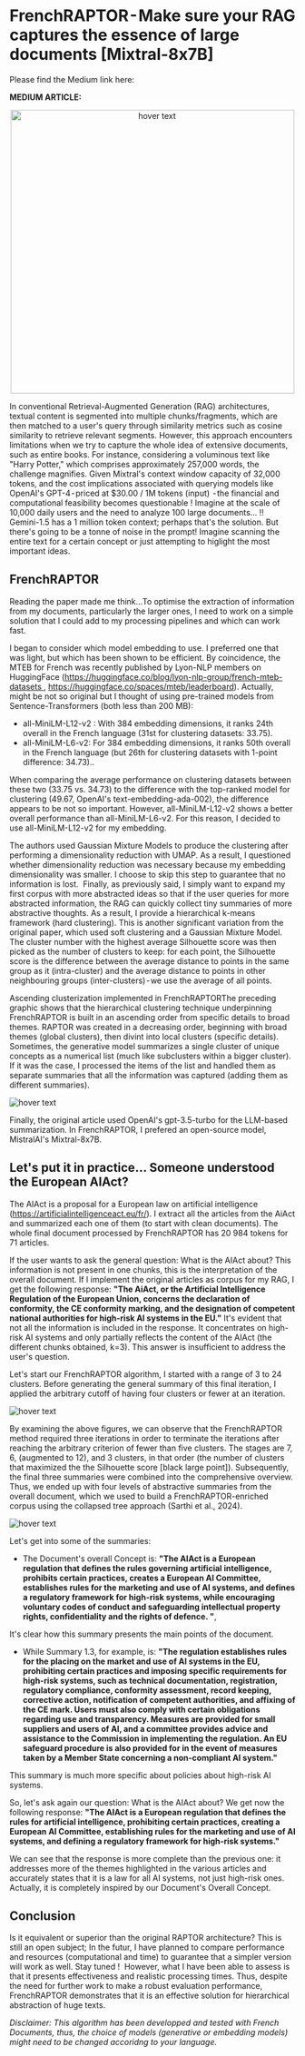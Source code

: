 # FrenchRAPTOR - Make sure your RAG captures the essence of large documents [Mixtral-8x7B]

Please find the Medium link here: 


**MEDIUM ARTICLE:**
<p align="center">
<img src="/images/dalle.png" width="500" title="hover text">
</p>

In conventional Retrieval-Augmented Generation (RAG) architectures, textual content is segmented into multiple chunks/fragments, which are then matched to a user's query through similarity metrics such as cosine similarity to retrieve relevant segments. However, this approach encounters limitations when we try to capture the whole idea of extensive documents, such as entire books. For instance, considering a voluminous text like "Harry Potter," which comprises approximately 257,000 words, the challenge magnifies. Given Mixtral's context window capacity of 32,000 tokens, and the cost implications associated with querying models like OpenAI's GPT-4 - priced at $30.00 / 1M tokens (input)  - the financial and computational feasibility becomes questionable ! Imagine at the scale of 10,000 daily users and the need to analyze 100 large documents… !! Gemini-1.5 has a 1 million token context; perhaps that's the solution. But there's going to be a tonne of noise in the prompt! Imagine scanning the entire text for a certain concept or just attempting to higlight the most important ideas.

## FrenchRAPTOR 
Reading the paper made me think…To optimise the extraction of information from my documents, particularly the larger ones, I need to work on a simple solution that I could add to my processing pipelines and which can work fast.

I began to consider which model embedding to use. I preferred one that was light, but which has been shown to be efficient. By coincidence, the MTEB for French was recently published by Lyon-NLP members on HuggingFace (https://huggingface.co/blog/lyon-nlp-group/french-mteb-datasets , https://huggingface.co/spaces/mteb/leaderboard). Actually, might be not so original but I thought of using pre-trained models from Sentence-Transformers (both less than 200 MB): 

* all-MiniLM-L12-v2 : With 384 embedding dimensions, it ranks 24th overall in the French language (31st for clustering datasets: 33.75).
* all-MiniLM-L6-v2: For 384 embedding dimensions, it ranks 50th overall in the French language (but 26th for clustering datasets with 1-point difference: 34.73)..

When comparing the average performance on clustering datasets between these two (33.75 vs. 34.73) to the difference with the top-ranked model for clustering (49.67, OpenAI's text-embedding-ada-002), the difference appears to be not so important. However, all-MiniLM-L12-v2 shows a better overall performance than all-MiniLM-L6-v2.
For this reason, I decided to use all-MiniLM-L12-v2 for my embedding.


The authors used Gaussian Mixture Models to produce the clustering after performing a dimensionality reduction with UMAP. As a result, I questioned whether dimensionality reduction was necessary because my embedding dimensionality was smaller. I choose to skip this step to guarantee that no information is lost. 
Finally, as previously said, I simply want to expand my first corpus with more abstracted ideas so that if the user queries for more abstracted information, the RAG can quickly collect tiny summaries of more abstractive thoughts. As a result, I provide a hierarchical k-means framework (hard clustering). This is another significant variation from the original paper, which used soft clustering and a Gaussian Mixture Model. The cluster number with the highest average Silhouette score was then picked as the number of clusters to keep: for each point, the Silhouette score is the difference between the average distance to points in the same group as it (intra-cluster) and the average distance to points in other neighbouring groups (inter-clusters) - we use the average of all points.


Ascending clusterization implemented in FrenchRAPTORThe preceding graphic shows that the hierarchical clustering technique underpinning FrenchRAPTOR is built in an ascending order from specific details to broad themes. RAPTOR was created in a decreasing order, beginning with broad themes (global clusters), then divint into local clusters (specific details).
Sometimes, the generative model summarizes a single cluster of unique concepts as a numerical list (much like subclusters within a bigger cluster). If it was the case, I processed the items of the list and handled them as separate summaries that all the information was captured (adding them as different summaries). 

<img src="/images/differences.png" title="hover text">

Finally, the original article used OpenAI's gpt-3.5-turbo for the LLM-based summarization. In FrenchRAPTOR, I prefered an open-source model, MistralAI's Mixtral-8x7B.

## Let's put it in practice… Someone understood the European AIAct? 

The AIAct is a proposal for a European law on artificial intelligence (https://artificialintelligenceact.eu/fr/). I extract all the articles from the AiAct and summarized each one of them (to start with clean documents). The whole final document processed by FrenchRAPTOR has 20 984 tokens for 71 articles.

If the user wants to ask the general question: What is the AIAct about? This information is not present in one chunks, this is the interpretation of the overall document. If I implement the original articles as corpus for my RAG, I get the following response: **"The AiAct, or the Artificial Intelligence Regulation of the European Union, concerns the declaration of conformity, the CE conformity marking, and the designation of competent national authorities for high-risk AI systems in the EU."**
It's evident that not all the information is included in the response. It concentrates on high-risk AI systems and only partially reflects the content of the AIAct (the different chunks obtained, k=3). This answer is insufficient to address the user's question.


Let's start our FrenchRAPTOR algorithm, I started with a range of 3 to 24 clusters. Before generating the general summary of this final iteration, I applied the arbitrary cutoff of having four clusters or fewer at an iteration.

<img src="/images/silhouette.png" title="hover text">

By examining the above figures, we can observe that the FrenchRAPTOR method required three iterations in order to terminate the iterations after reaching the arbitrary criterion of fewer than five clusters. The stages are 7, 6, (augmented to 12), and 3 clusters, in that order (the number of clusters that maximized the the Silhouette score [black large point]).
Subsequently, the final three summaries were combined into the comprehensive overview. Thus, we ended up with four levels of abstractive summaries from the overall document, which we used to build a FrenchRAPTOR-enriched corpus using the collapsed tree approach (Sarthi et al., 2024).

<img src="/images/corpus.png" title="hover text">

Let's get into some of the summaries:

* The Document's overall Concept is: **"The AIAct is a European regulation that defines the rules governing artificial intelligence, prohibits certain practices, creates a European AI Committee, establishes rules for the marketing and use of AI systems, and defines a regulatory framework for high-risk systems, while encouraging voluntary codes of conduct and safeguarding intellectual property rights, confidentiality and the rights of defence. "**,
  
It's clear how this summary presents the main points of the document.

* While Summary 1.3, for example, is: **"The regulation establishes rules for the placing on the market and use of AI systems in the EU, prohibiting certain practices and imposing specific requirements for high-risk systems, such as technical documentation, registration, regulatory compliance, conformity assessment, record keeping, corrective action, notification of competent authorities, and affixing of the CE mark. Users must also comply with certain obligations regarding use and transparency. Measures are provided for small suppliers and users of AI, and a committee provides advice and assistance to the Commission in implementing the regulation. An EU safeguard procedure is also provided for in the event of measures taken by a Member State concerning a non-compliant AI system."**

This summary is much more specific about policies about high-risk AI systems. 

So, let's ask again our question: What is the AIAct about? We get now the following response: **"The AIAct is a European regulation that defines the rules for artificial intelligence, prohibiting certain practices, creating a European AI Committee, establishing rules for the marketing and use of AI systems, and defining a regulatory framework for high-risk systems."**

We can see that the response is more complete than the previous one: it addresses more of the themes highlighted in the various articles and accurately states that it is a law for all AI systems, not just high-risk ones. Actually, it is completely inspired by our Document's Overall Concept. 

## Conclusion 
Is it equivalent or superior than the original RAPTOR architecture? This is still an open subject; In the futur, I have planned to compare performance and resources (computational and time) to guarantee that a simpler version will work as well. Stay tuned ! 
However, what I have been able to assess is that it presents effectiveness and realistic processing times. Thus, despite the need for further work to make a robust evaluation performance, FrenchRAPTOR demonstrates that it is an effective solution for hierarchical abstraction of huge texts.

*Disclaimer: This algorithm has been developped and tested with French Documents, thus, the choice of models (generative or embedding models) might need to be changed accoridng to your language.*
